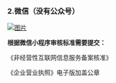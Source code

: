 ### 2.微信（没有公众号）

[![图片](http://qrs.3l7c.com/shareyou/doc/pro/6feb8257-d0e5-4d27-a43d-ca0de967ecf9.025.png "图片")](http://qrs.3l7c.com/shareyou/doc/pro/6feb8257-d0e5-4d27-a43d-ca0de967ecf9.025.png)

**根据微信小程序审核标准需要提交：**

《非经营性互联网信息服务备案核准》

《企业营业执照》电子版加盖公章
